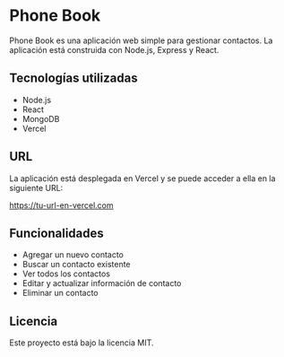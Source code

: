 # Phone Book

Phone Book es una aplicación web simple para gestionar contactos. La aplicación está construida con Node.js, Express y React.

## Tecnologías utilizadas

- <i class="fab fa-node-js"></i> Node.js
- <i class="fab fa-react"></i> React
- <i class="fas fa-database"></i> MongoDB
- <i class="fas fa-rocket"></i> Vercel

## URL

La aplicación está desplegada en Vercel y se puede acceder a ella en la siguiente URL:

https://tu-url-en-vercel.com

## Funcionalidades

- Agregar un nuevo contacto
- Buscar un contacto existente
- Ver todos los contactos
- Editar y actualizar información de contacto
- Eliminar un contacto


## Licencia

Este proyecto está bajo la licencia MIT.

